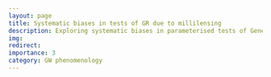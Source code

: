 ```yaml
---
layout: page
title: Systematic biases in tests of GR due to millilensing
description: Exploring systematic biases in parameterised tests of General Relativity 
img: 
redirect: 
importance: 3
category: GW phenomenology
---
```

